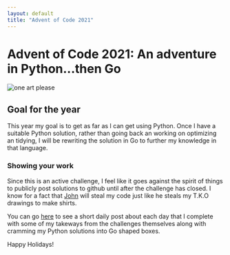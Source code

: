 ```yaml
---
layout: default
title: "Advent of Code 2021"
---
```


# Advent of Code 2021:  An adventure in Python...then Go
![one art please](/aaronlael.github.io/assets/python_vs_go.png)

## Goal for the year

This year my goal is to get as far as I can get using Python.  Once I have a suitable Python
solution, rather than going back an working on optimizing an tidying, I will be rewriting the solution
in Go to further my knowledge in that language.

### Showing your work

Since this is an active challenge, I feel like it goes against the spirit of things to publicly post solutions to github until after the challenge has closed. I know for a fact that [John](https://github.com/Nhawdge) will steal my code just like he steals my T.K.O drawings to make shirts.

You can go [here](https://aaronlael.github.io/2021/) to see a short daily post about each day that I complete with some of my takeways from the challenges themselves along with cramming my Python solutions into Go shaped boxes.

Happy Holidays!
